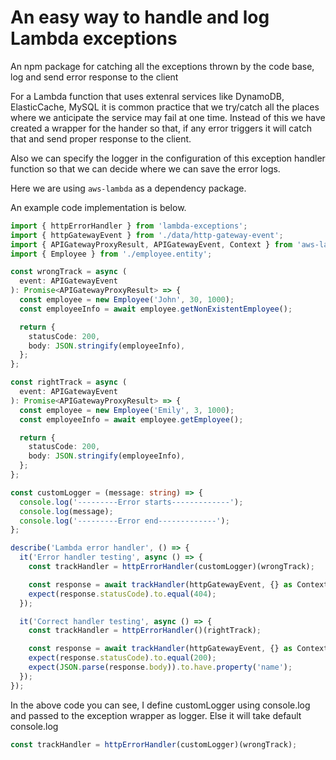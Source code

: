 # An easy way to handle and log Lambda exceptions

An npm package for catching all the exceptions thrown by the code base, log and send error response to the client

For a Lambda function that uses extenral services like DynamoDB, ElasticCache, MySQL it is common practice that we try/catch all the places where we anticipate the service may fail at one time. Instead of this we have created a wrapper for the hander so that, if any error triggers it will catch that and send proper response to the client.

Also we can specify the logger in the configuration of this exception handler function so that we can decide where we can save the error logs.

Here we are using `aws-lambda` as a dependency package.

An example code implementation is below.

```typescript
import { httpErrorHandler } from 'lambda-exceptions';
import { httpGatewayEvent } from './data/http-gateway-event';
import { APIGatewayProxyResult, APIGatewayEvent, Context } from 'aws-lambda';
import { Employee } from './employee.entity';

const wrongTrack = async (
  event: APIGatewayEvent
): Promise<APIGatewayProxyResult> => {
  const employee = new Employee('John', 30, 1000);
  const employeeInfo = await employee.getNonExistentEmployee();

  return {
    statusCode: 200,
    body: JSON.stringify(employeeInfo),
  };
};

const rightTrack = async (
  event: APIGatewayEvent
): Promise<APIGatewayProxyResult> => {
  const employee = new Employee('Emily', 3, 1000);
  const employeeInfo = await employee.getEmployee();

  return {
    statusCode: 200,
    body: JSON.stringify(employeeInfo),
  };
};

const customLogger = (message: string) => {
  console.log('---------Error starts-------------');
  console.log(message);
  console.log('---------Error end-------------');
};

describe('Lambda error handler', () => {
  it('Error handler testing', async () => {
    const trackHandler = httpErrorHandler(customLogger)(wrongTrack);

    const response = await trackHandler(httpGatewayEvent, {} as Context);
    expect(response.statusCode).to.equal(404);
  });

  it('Correct handler testing', async () => {
    const trackHandler = httpErrorHandler()(rightTrack);

    const response = await trackHandler(httpGatewayEvent, {} as Context);
    expect(response.statusCode).to.equal(200);
    expect(JSON.parse(response.body)).to.have.property('name');
  });
});
```

In the above code you can see, I define customLogger using console.log and passed to the exception wrapper as logger. Else it will take default console.log

```typescript
const trackHandler = httpErrorHandler(customLogger)(wrongTrack);
```
